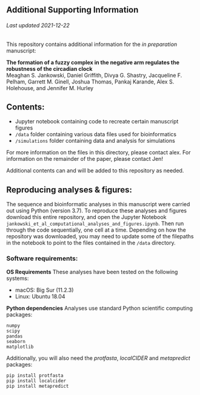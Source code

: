 ## Additional Supporting Information
###### Last updated 2021-12-22

This repository contains additional information for the *in preparation* manuscript:

**The formation of a fuzzy complex in the negative arm regulates the robustness of the circadian clock** <br> Meaghan S. Jankowski, Daniel Griffith, Divya G. Shastry, Jacqueline F. Pelham, Garrett M. Ginell, Joshua Thomas, Pankaj Karande, Alex S. Holehouse, and Jennifer M. Hurley


## Contents:

* Jupyter notebook containing code to recreate certain manuscript figures
* `/data` folder containing various data files used for bioinformatics
* `/simulations` folder containing data and analysis for simulations

For more information on the files in this directory, please contact alex. For information on the remainder of the paper, please contact Jen!

Additional contents can and will be added to this repository as needed. 

## Reproducing analyses & figures:

The sequence and bioinformatic analyses in this manuscript were carried out using Python (version 3.7). To reproduce these analyses and figures download this entire repository, and open the Jupyter Notebook `jankowski_et_al_computational_analyses_and_figures.ipynb`. Then run through the code sequentially, one cell at a time. Depending on how the repository was downloaded, you may need to update some of the filepaths in the notebook to point to the files contained in the `/data` directory.

### Software requirements:
**OS Requirements**
These analyses have been tested on the following systems:
* macOS: Big Sur (11.2.3)
* Linux: Ubuntu 18.04

**Python dependencies**
Analyses use standard Python scientific computing packages:
```
numpy
scipy
pandas
seaborn
matplotlib
```
Additionally, you will also need the *protfasta*, *localCIDER* and *metapredict* packages:
```
pip install protfasta
pip install localcider
pip install metapredict
```
